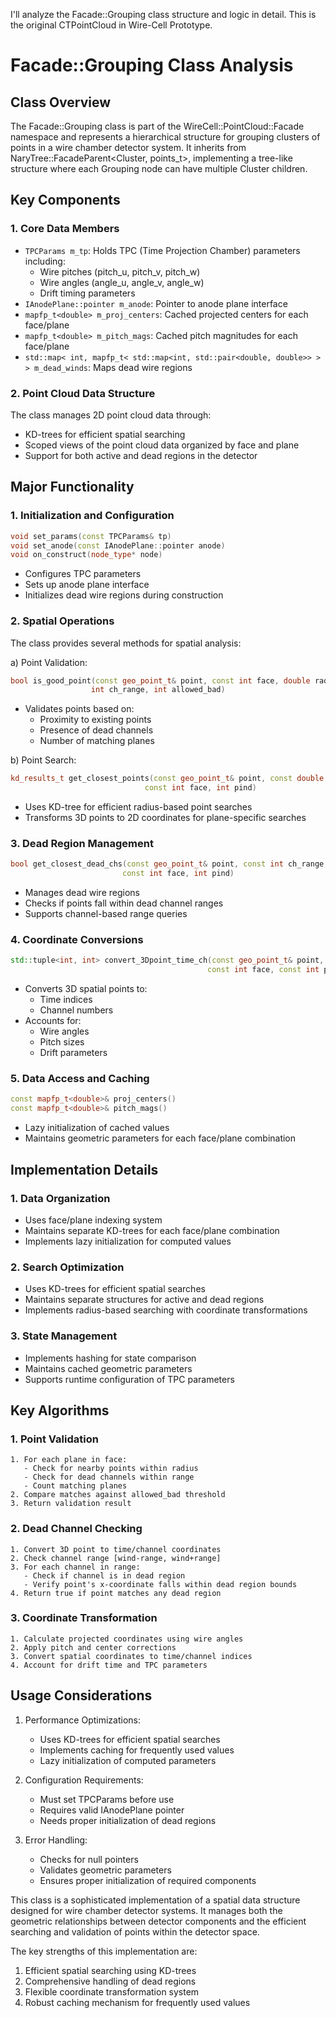I'll analyze the Facade::Grouping class structure and logic in detail.  This is the original CTPointCloud in Wire-Cell Prototype.





# Facade::Grouping Class Analysis

## Class Overview
The Facade::Grouping class is part of the WireCell::PointCloud::Facade namespace and represents a hierarchical structure for grouping clusters of points in a wire chamber detector system. It inherits from NaryTree::FacadeParent<Cluster, points_t>, implementing a tree-like structure where each Grouping node can have multiple Cluster children.

## Key Components

### 1. Core Data Members
- `TPCParams m_tp`: Holds TPC (Time Projection Chamber) parameters including:
  - Wire pitches (pitch_u, pitch_v, pitch_w)
  - Wire angles (angle_u, angle_v, angle_w)
  - Drift timing parameters
- `IAnodePlane::pointer m_anode`: Pointer to anode plane interface
- `mapfp_t<double> m_proj_centers`: Cached projected centers for each face/plane
- `mapfp_t<double> m_pitch_mags`: Cached pitch magnitudes for each face/plane
- `std::map< int, mapfp_t< std::map<int, std::pair<double, double>> > > m_dead_winds`: Maps dead wire regions

### 2. Point Cloud Data Structure
The class manages 2D point cloud data through:
- KD-trees for efficient spatial searching
- Scoped views of the point cloud data organized by face and plane
- Support for both active and dead regions in the detector

## Major Functionality

### 1. Initialization and Configuration
```cpp
void set_params(const TPCParams& tp)
void set_anode(const IAnodePlane::pointer anode)
void on_construct(node_type* node)
```
- Configures TPC parameters
- Sets up anode plane interface
- Initializes dead wire regions during construction

### 2. Spatial Operations
The class provides several methods for spatial analysis:

a) Point Validation:
```cpp
bool is_good_point(const geo_point_t& point, const int face, double radius, 
                  int ch_range, int allowed_bad)
```
- Validates points based on:
  - Proximity to existing points
  - Presence of dead channels
  - Number of matching planes

b) Point Search:
```cpp
kd_results_t get_closest_points(const geo_point_t& point, const double radius, 
                              const int face, int pind)
```
- Uses KD-tree for efficient radius-based point searches
- Transforms 3D points to 2D coordinates for plane-specific searches

### 3. Dead Region Management
```cpp
bool get_closest_dead_chs(const geo_point_t& point, const int ch_range, 
                         const int face, int pind)
```
- Manages dead wire regions
- Checks if points fall within dead channel ranges
- Supports channel-based range queries

### 4. Coordinate Conversions
```cpp
std::tuple<int, int> convert_3Dpoint_time_ch(const geo_point_t& point, 
                                            const int face, const int pind)
```
- Converts 3D spatial points to:
  - Time indices
  - Channel numbers
- Accounts for:
  - Wire angles
  - Pitch sizes
  - Drift parameters

### 5. Data Access and Caching
```cpp
const mapfp_t<double>& proj_centers()
const mapfp_t<double>& pitch_mags()
```
- Lazy initialization of cached values
- Maintains geometric parameters for each face/plane combination

## Implementation Details

### 1. Data Organization
- Uses face/plane indexing system
- Maintains separate KD-trees for each face/plane combination
- Implements lazy initialization for computed values

### 2. Search Optimization
- Uses KD-trees for efficient spatial searches
- Maintains separate structures for active and dead regions
- Implements radius-based searching with coordinate transformations

### 3. State Management
- Implements hashing for state comparison
- Maintains cached geometric parameters
- Supports runtime configuration of TPC parameters

## Key Algorithms

### 1. Point Validation
```plaintext
1. For each plane in face:
   - Check for nearby points within radius
   - Check for dead channels within range
   - Count matching planes
2. Compare matches against allowed_bad threshold
3. Return validation result
```

### 2. Dead Channel Checking
```plaintext
1. Convert 3D point to time/channel coordinates
2. Check channel range [wind-range, wind+range]
3. For each channel in range:
   - Check if channel is in dead region
   - Verify point's x-coordinate falls within dead region bounds
4. Return true if point matches any dead region
```

### 3. Coordinate Transformation
```plaintext
1. Calculate projected coordinates using wire angles
2. Apply pitch and center corrections
3. Convert spatial coordinates to time/channel indices
4. Account for drift time and TPC parameters
```

## Usage Considerations

1. Performance Optimizations:
   - Uses KD-trees for efficient spatial searches
   - Implements caching for frequently used values
   - Lazy initialization of computed parameters

2. Configuration Requirements:
   - Must set TPCParams before use
   - Requires valid IAnodePlane pointer
   - Needs proper initialization of dead regions

3. Error Handling:
   - Checks for null pointers
   - Validates geometric parameters
   - Ensures proper initialization of required components



This class is a sophisticated implementation of a spatial data structure designed for wire chamber detector systems. It manages both the geometric relationships between detector components and the efficient searching and validation of points within the detector space.

The key strengths of this implementation are:
1. Efficient spatial searching using KD-trees
2. Comprehensive handling of dead regions
3. Flexible coordinate transformation system
4. Robust caching mechanism for frequently used values

